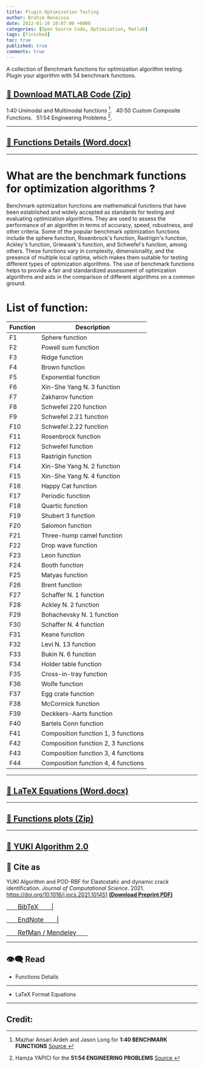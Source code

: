 ```yaml
---
title: Plugin Optimization Testing
author: Brahim Benaissa
date: 2022-01-10 10:07:00 +0900
categories: [Open Source Code, Optimization, Matlab]
tags: [Finished]
toc: true
published: true
comments: true
---
```


A collection of Benchmark functions for optimization algorithm testing. Plugin your algorithm with 54 benchmark functions.  

## <a target="_blank" href="{{ site.baseurl }}{% link /assets/files/Projects/OPTIMIZATION TEST FUNCTIONS/YUKI ALGORITHM with Test Functions.zip %}" download> 📂  Download MATLAB Code (Zip)</a>

1:40 Unimodal and Multimodal functions [^1].&ensp; 40:50 Custom Composite Functions.&ensp; 51:54 Engineering Problems [^2].

---

## <a target="_blank" href="{{ site.baseurl }}{% link /assets/files/Projects/OPTIMIZATION TEST FUNCTIONS/Optimization TEST FUNCTIONS Word.docx %}"  download> 📓 Functions Details  (Word.docx)</a>

---
# What are the benchmark functions for optimization algorithms ?

Benchmark optimization functions are mathematical functions that have been established and widely accepted as standards for testing and evaluating optimization algorithms. They are used to assess the performance of an algorithm in terms of accuracy, speed, robustness, and other criteria. Some of the popular benchmark optimization functions include the sphere function, Rosenbrock's function, Rastrigin's function, Ackley's function, Griewank's function, and Schwefel's function, among others. These functions vary in complexity, dimensionality, and the presence of multiple local optima, which makes them suitable for testing different types of optimization algorithms. The use of benchmark functions helps to provide a fair and standardized assessment of optimization algorithms and aids in the comparison of different algorithms on a common ground.

# List of function:

| Function | Description |
| --- | --- |
| F1 | Sphere function |
| F2 | Powell sum function |
| F3 | Ridge function |
| F4 | Brown function |
| F5 | Exponential function |
| F6 | Xin-She Yang N. 3 function |
| F7 | Zakharov function |
| F8 | Schwefel 220 function |
| F9 | Schwefel 2.21 function |
| F10 | Schwefel 2.22 function |
| F11 | Rosenbrock function |
| F12 | Schwefel function |
| F13 | Rastrigin function |
| F14 | Xin-She Yang N. 2 function |
| F15 | Xin-She Yang N. 4 function |
| F16 | Happy Cat function |
| F17 | Periodic function |
| F18 | Quartic function |
| F19 | Shubert 3 function |
| F20 | Salomon function |
| F21 | Three-hump camel function |
| F22 | Drop wave function |
| F23 | Leon function |
| F24 | Booth function |
| F25 | Matyas function |
| F26 | Brent function |
| F27 | Schaffer N. 1 function |
| F28 | Ackley N. 2 function |
| F29 | Bohachevsky N. 1 function |
| F30 | Schaffer N. 4 function |
| F31 | Keane function |
| F32 | Levi N. 13 function |
| F33 | Bukin N. 6 function |
| F34 | Holder table function |
| F35 | Cross-in-tray function |
| F36 | Wolfe function |
| F37 | Egg crate function |
| F38 | McCormick function |
| F39 | Deckkers-Aarts function |
| F40 | Bartels Conn function |
| F41 | Composition function 1, 3 functions |
| F42 | Composition function 2, 3 functions |
| F43 | Composition function 3, 4 functions |
| F44 | Composition function 4, 4 functions |


---

## <a target="_blank" href="{{ site.baseurl }}{% link /assets/files/Projects/OPTIMIZATION TEST FUNCTIONS/Equations of the test functions Latex.docx %}"  download>  📓 LaTeX Equations (Word.docx)</a>

---

## <a target="_blank" href="{{ site.baseurl }}{% link /assets/files/Projects/OPTIMIZATION TEST FUNCTIONS/Function plots.zip %}"  download> 📂 Functions plots (Zip)</a>

---

## <a target="_blank" href="{{site.baseurl}}/posts/Yuki-Algorithm-02"> 🔗 YUKI Algorithm 2.0 </a>

## 📑 Cite  as

YUKI Algorithm and POD-RBF for Elastostatic and dynamic crack identification. *Journal of Computational Science*. 2021. <a href="https://doi.org/10.1016/j.jocs.2021.101451" target="_blank"> https://doi.org/10.1016/j.jocs.2021.101451 </a> <a href="{{ site.baseurl }}{% link /assets/files/Preprints/YUKI Algorithm 2021.pdf %}" target="_blank">  **(Download Preprint PDF)** </a>


<p align="center">

<a target="_blank" href="{{ site.baseurl }}{% link /assets/files/Projects/YUKI ALGORITHM/reference file/YA1.bib %}"  download> <span style="font-size:1.2em;"> &ensp;&ensp;&ensp; BibTeX &ensp;&ensp;&ensp; |</span> </a>

<a target="_blank" href="{{ site.baseurl }}{% link /assets/files/Projects/YUKI ALGORITHM/reference file/YA1.enw %}"  download>  <span style="font-size:1.2em;"> &ensp;&ensp;&ensp; EndNote &ensp;&ensp;&ensp; |</span> </a>

<a target="_blank" href="{{ site.baseurl }}{% link /assets/files/Projects/YUKI ALGORITHM/reference file/YA1.ris %}"  download>  <span style="font-size:1.2em;"> &ensp;&ensp;&ensp; RefMan / Mendeley &ensp;&ensp;&ensp; </span> </a>

</p>

<!--
---


## 📺 Tutorial

[![IMAGE ALT TEXT](http://img.youtube.com/vi/Jz3TDvnZ3zo/0.jpg)](http://www.youtube.com/watch?v=Jz3TDvnZ3zo "Video Title")

<p align="center">

<iframe
    width="750"
    height="480"
    src="https://www.youtube.com/embed/UmX4kyB2wfg"
    frameborder="0"
    allow="autoplay; encrypted-media"
    allowfullscreen>
</iframe>

</p>

-->

---

## 👁️‍🗨️ Read

- Functions Details

<p align="center">

<object data="{{ site.baseurl }}{% link /assets/files/Projects/OPTIMIZATION TEST FUNCTIONS/Optimization TEST FUNCTIONS Word.pdf %}" type="application/pdf" width="750px" height="500px"> </object>

</p>


---

- LaTeX Format Equations

<p align="center">

<object data="{{ site.baseurl }}{% link /assets/files/Projects/OPTIMIZATION TEST FUNCTIONS/Equations of the test functions Latex.pdf %}" type="application/pdf" width="750px" height="500px"> </object>

</p>

---


## Credit:

[^1]: Mazhar Ansari Ardeh and Jason Long for **1:40 BENCHMARK FUNCTIONS** <a href="https://github.com/mazhar-ansari-ardeh/BenchmarkFcns" target="_blank"> Source </a>    
[^2]: Hamza YAPICI for the **51:54 ENGINEERING PROBLEMS** <a href="https://www.mathworks.com/matlabcentral/fileexchange/73986-pso_eagle-for-design-problem?s_tid=srchtitle" target="_blank"> Source </a>   
